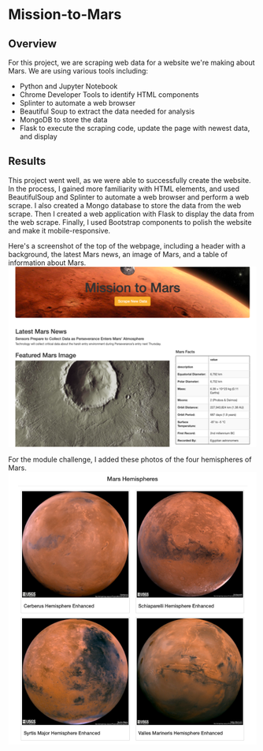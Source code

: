# Mission-to-Mars

## Overview
For this project, we are scraping web data for a website we're making about Mars. We are using various tools including:

* Python and Jupyter Notebook
* Chrome Developer Tools to identify HTML components
* Splinter to automate a web browser
* Beautiful Soup to extract the data needed for analysis
* MongoDB to store the data
* Flask to execute the scraping code, update the page with newest data, and display

## Results 
This project went well, as we were able to successfully create the website. In the process, I gained more familiarity with HTML elements, and used BeautifulSoup and Splinter to automate a web browser and perform a web scrape. I also created a Mongo database to store the data from the web scrape. Then I created a web application with Flask to display the data from the web scrape. Finally, I used Bootstrap components to polish the website and make it mobile-responsive.

Here's a screenshot of the top of the webpage, including a header with a background, the latest Mars news, an image of Mars, and a table of information about Mars.
![Mars main page](https://github.com/flowersmichael/Mission-to-Mars/blob/main/Mars_main.png)

For the module challenge, I added these photos of the four hemispheres of Mars.
![Mars four hemispheres](https://github.com/flowersmichael/Mission-to-Mars/blob/main/Mars_four_hemispheres.png)








